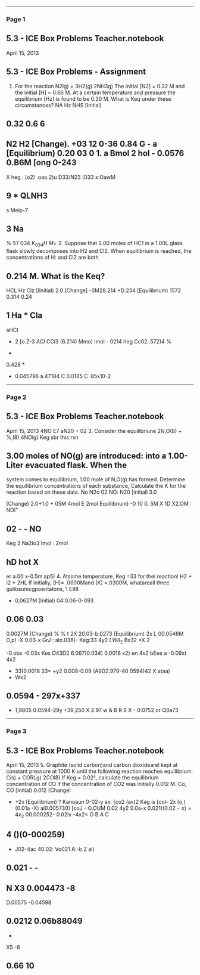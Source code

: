 

---

### Page 1

## 5.3 - ICE Box Problems Teacher.notebook
April 15, 2013
## 5.3 - ICE Box Problems - Assignment
1. For the reaction
N2lg) + 3H2(g)  2NH3g)
The initial [N2] = 0.32 M and the initial [H] = 0.66 M. At a certain temperature
and pressure the equilibrium [Hz] is found to be 0.30 M. What is Keq under these
circumstances?
NA Hz NHS
[Initial)
## 0.32 0.6 6
N2 H2
[Change).
+03 12 0-36 0.84
G - a
[Equilibrium) 0.20 03 0 1. a
Bmol
2
hol -
0.0576
0.B6M
[ong
0-243
-
X
heg
:
[o2) .oao.2)u
D33/N23 [033
x:OawM
## 9 * QLNH3
s
Melp-7
## 3 Na
%
57
034
$K_034H$
$M=$
2. Suppose that 2.00 moles of HC1 in a 1.00L glass flask slowly decomposes into H2
and Cl2. When equilibrium is reached, the concentrations of H: and Cl2 are both
## 0.214 M. What is the Keq?
HCL Hz Clz
[Ilnitial)
2.0
[Change]
-0M28.214 +D.234
[Equilibrium) 1572 0.314 0.24
## 1 Ha * Cla
aHCI
* 2
[o.Z-3
$ACI$
CCI3 (6.214)
Mmo)
Imol - 0214
heg
Cc02
.572)4
%
-
0.428
*
- 0.045796
a.47184
C 0.0185
C .85x10-2


---

### Page 2

## 5.3 - ICE Box Problems Teacher.notebook
April 15, 2013
4NO E7 aN20 + 02
3. Consider the equilibriune 2N,O(8) + %,l8)  4NOlg) Keg sbr this rxn
## 3.00 moles of NO(g) are introduced: into a 1.00-Liter evacuated flask. When the
system comes to equilibrium, 1.00 mole of N,O(g) has formed. Determine the
equilibrium concentrations of each substance, Calculate the K for the reaction
based on these data.
No N2o 02
NO: N20
[initiall
3.0

[Change)
2.0+1.0 + 05M
4mol E 2mol
Equllibrium) -0 10 0. 5M
X
1D
X2.OM
: NOI"
## 02 -  - NO
Keg
2
Na2lo3
Imol : 2mol

hD
hot
X
-
er a.00
x-0.5m
ap5)
4. Atsome temperature, Keg =33 for thei reaction! H2 + I2 * 2HL If initially, [H]=
.0600Mand [K] =.0300M, whatareall three gulibsumcgpoentatons,
1
E98
- 0,0627M
[Initial)
04:0.06-0-093
## 0.06 0.03
0.0027M
[Change)
% % t 2X
20.03-b.0273
[Equilibrium)
2x L
00.0546M
O,pl -X 0.03-x
GrJ : alo.036)-
Keg:33
4y2
$LWII_2$
Bx32
*X 2

-0.obx -0.03x
Kes D43D2 6.067)0.034) 0.0018
x2) en 4x2
bEee
a
-0.09xt
4x2
- 33(0.0018
$33=$
+y2
0.008-0.09
(A9D2.979-40 0594)42
X
ataa)
- Wx2
## 0.0594 - 297x+337
* 1,9805
0:0594-29y +39,250
X 2.97
w
&
B
R
8
X - 0:0752 or Q0a73


---

### Page 3

## 5.3 - ICE Box Problems Teacher.notebook
April 15, 2013
5. Graphite (solid carbon)and carbon dioxidearel kept at constant pressure at 1000
K until the following reaction reaches equilibrium.
Cis) + CORLg)  2COl8)
If Keg = 0.021, calculate the equilibrium concentration of CO if the concentration
of CO2 was initially 0.012 M.
Co, CO
[Initial)
0.012
[Change!
* +2x
[Equilibrium)
?
Kanoaun
0-02-y ax.
[co2
(ax)2
Kag
is
[col- 2x
[o,)
(0.01a -X)
al0.005730)
[coJ - O.OUM
0.02
4y2
0.0a-x
$0.021)(0.02-x) =4x_2$
00.000252- 0.02lx -4x2= O
B
A
C
## 4 ()(0-000259)
* J02-4ac 40.02: Vo021
A:-b
Z
al)
## 0.021 - -
N
X3
0.004473
-8
-
D.00575
-0.04598
## 0.0212 0.06b88049
-
X5
-8
## 0.66 10